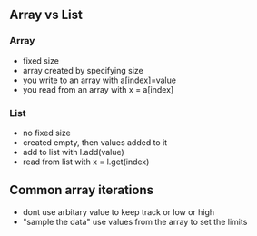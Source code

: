 ## Array vs List
### Array
* fixed size
* array created by specifying size
* you write to an array with a[index]=value
* you read from an array with x = a[index]

### List
* no fixed size
* created empty, then values added to it
* add to list with l.add(value)
* read from list with x = l.get(index)

## Common array iterations

* dont use arbitary value to keep track or low or high
* "sample the data" use values from the array to set the limits
